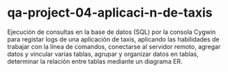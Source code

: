 # qa-project-04-aplicaci-n-de-taxis
Ejecución de consultas en la base de datos (SQL) por la consola Cygwin para registar logs de una aplicación de taxis, aplicando las habilidades de trabajar con la línea de comandos, conectarse al servidor remoto, agregar datos y vincular varias tablas, agrupar y organizar datos en tablas, determinar la relación entre tablas mediante un diagrama ER.
